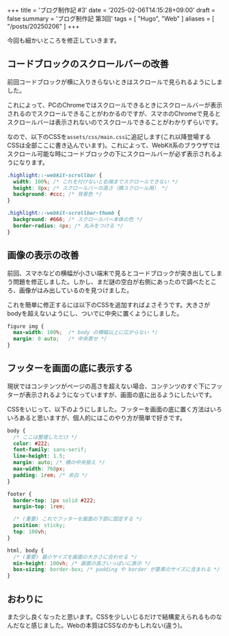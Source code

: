 +++
title = 'ブログ制作記 #3'
date = '2025-02-06T14:15:28+09:00'
draft = false
summary = 'ブログ制作記 第3回'
tags = [ "Hugo", "Web" ]
aliases = [ "/posts/20250206" ]
+++

今回も細かいところを修正していきます。

## コードブロックのスクロールバーの改善
前回コードブロックが横に入りきらないときはスクロールで見られるようにしました。

これによって、PCのChromeではスクロールできるときにスクロールバーが表示されるのでスクロールできることがわかるのですが、スマホのChromeで見るとスクロールバーは表示されないのでスクロールできることがわかりずらいです。

なので、以下のCSSを`assets/css/main.css`に追記します(これ以降登場するCSSは全部ここに書き込んでいます)。これによって、WebKit系のブラウザではスクロール可能な時にコードブロックの下にスクロールバーが必ず表示されるようになります。

```css
.highlight::-webkit-scrollbar {
  width: 100%; /* これを付けないと右端までスクロールできない */
  height: 8px; /* スクロールバーの高さ（横スクロール用） */
  background: #ccc; /* 背景色 */
}

.highlight::-webkit-scrollbar-thumb {
  background: #666; /* スクロールバー本体の色 */
  border-radius: 4px; /* 丸みをつける */
}
```

## 画像の表示の改善
前回、スマホなどの横幅が小さい端末で見るとコードブロックが突き出してしまう問題を修正しました。しかし、まだ謎の空白が右側にあったので調べたところ、画像がはみ出しているのを見つけました。

これを簡単に修正するには以下のCSSを追加すればよさそうです。大きさがbodyを超えないようにし、ついでに中央に置くようにしました。

```css
figure img {
  max-width: 100%;  /* body の横幅以上に広がらない */
  margin: 0 auto;   /* 中央寄せ */
}
```

## フッターを画面の底に表示する
現状ではコンテンツがページの高さを超えない場合、コンテンツのすぐ下にフッターが表示されるようになっていますが、画面の底に出るようにしたいです。

CSSをいじって、以下のようにしました。フッターを画面の底に置く方法はいろいろあると思いますが、個人的にはこのやり方が簡単で好きです。

```css
body {
  /* ここは整理しただけ */
  color: #222;
  font-family: sans-serif;
  line-height: 1.5;
  margin: auto; /* 横の中央揃え */
  max-width: 768px;
  padding: 1rem; /* 余白 */
}

footer {
  border-top: 1px solid #222;
  margin-top: 1rem;

  /* (重要) これでフッターを画面の下部に固定する */
  position: sticky;
  top: 100vh;
}

html, body {
  /* (重要) 最小サイズを画面の大きさに合わせる */
  min-height: 100vh; /* 画面の高さいっぱいに表示 */
  box-sizing: border-box; /* padding や border が要素のサイズに含まれる */
}
```

## おわりに
また少し良くなったと思います。CSSを少しいじるだけで結構変えられるものなんだなと感じました。Webの本質はCSSなのかもしれない(違う)。
